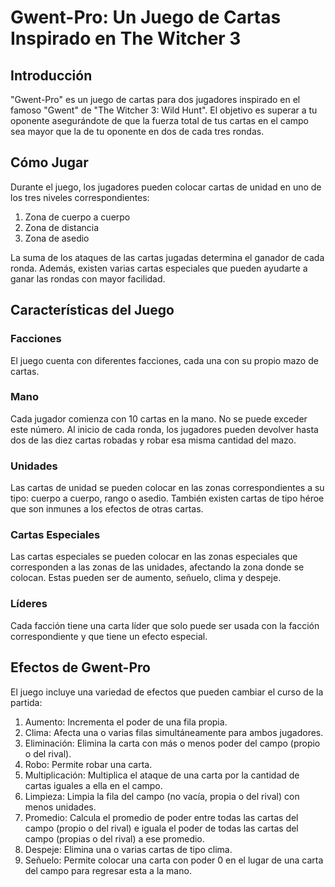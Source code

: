 # Gwent-Pro: Un Juego de Cartas Inspirado en The Witcher 3

## Introducción

"Gwent-Pro" es un juego de cartas para dos jugadores inspirado en el famoso "Gwent" de "The Witcher 3: Wild Hunt". El objetivo es superar a tu oponente asegurándote de que la fuerza total de tus cartas en el campo sea mayor que la de tu oponente en dos de cada tres rondas.

## Cómo Jugar

Durante el juego, los jugadores pueden colocar cartas de unidad en uno de los tres niveles correspondientes:

1. Zona de cuerpo a cuerpo
2. Zona de distancia
3. Zona de asedio

La suma de los ataques de las cartas jugadas determina el ganador de cada ronda. Además, existen varias cartas especiales que pueden ayudarte a ganar las rondas con mayor facilidad.

## Características del Juego

### Facciones

El juego cuenta con diferentes facciones, cada una con su propio mazo de cartas.

### Mano

Cada jugador comienza con 10 cartas en la mano. No se puede exceder este número. Al inicio de cada ronda, los jugadores pueden devolver hasta dos de las diez cartas robadas y robar esa misma cantidad del mazo.

### Unidades

Las cartas de unidad se pueden colocar en las zonas correspondientes a su tipo: cuerpo a cuerpo, rango o asedio. También existen cartas de tipo héroe que son inmunes a los efectos de otras cartas.

### Cartas Especiales

Las cartas especiales se pueden colocar en las zonas especiales que corresponden a las zonas de las unidades, afectando la zona donde se colocan. Estas pueden ser de aumento, señuelo, clima y despeje.

### Líderes

Cada facción tiene una carta líder que solo puede ser usada con la facción correspondiente y que tiene un efecto especial.

## Efectos de Gwent-Pro

El juego incluye una variedad de efectos que pueden cambiar el curso de la partida:

1. Aumento: Incrementa el poder de una fila propia.
2. Clima: Afecta una o varias filas simultáneamente para ambos jugadores.
3. Eliminación: Elimina la carta con más o menos poder del campo (propio o del rival).
4. Robo: Permite robar una carta.
5. Multiplicación: Multiplica el ataque de una carta por la cantidad de cartas iguales a ella en el campo.
6. Limpieza: Limpia la fila del campo (no vacía, propia o del rival) con menos unidades.
7. Promedio: Calcula el promedio de poder entre todas las cartas del campo (propio o del rival) e iguala el poder de todas las cartas del campo (propias o del rival) a ese promedio.
8. Despeje: Elimina una o varias cartas de tipo clima.
9. Señuelo: Permite colocar una carta con poder 0 en el lugar de una carta del campo para regresar esta a la mano.